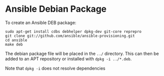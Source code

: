Ansible Debian Package
======================

To create an Ansible DEB package:

    sudo apt-get install cdbs debhelper dpkg-dev git-core reprepro
    git clone git://github.com/ansible/ansible-provisioning.git
    cd ansible
    make deb

The debian package file will be placed in the `../` directory. This can then be added to an APT repository or installed with `dpkg -i ../*.deb`.

Note that `dpkg -i` does not resolve dependencies
